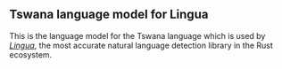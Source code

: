 ## Tswana language model for Lingua

This is the language model for the Tswana language which is used by 
[*Lingua*](https://github.com/pemistahl/lingua-rs), 
the most accurate natural language detection library in the Rust ecosystem.